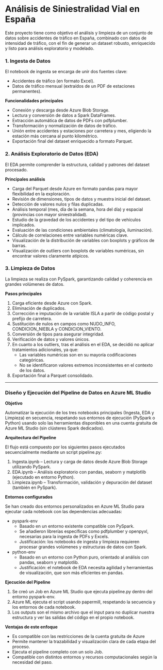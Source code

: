 # Análisis de Siniestralidad Vial en España
Este proyecto tiene como objetivo el análisis y limpieza de un conjunto de datos sobre accidentes de tráfico en España, combinado con datos de intensidad de tráfico, con el fin de generar un dataset robusto, enriquecido y listo para análisis exploratorio y modelado.

### 1. Ingesta de Datos
El notebook de ingesta se encarga de unir dos fuentes clave:  
- Accidentes de tráfico (en formato Excel).
- Datos de tráfico mensual (extraídos de un PDF de estaciones permanentes).
  
 **Funcionalidades principales**
  
- Conexión y descarga desde Azure Blob Storage.
- Lectura y conversión de datos a Spark DataFrames.
- Extracción automática de datos de PDFs con pdfplumber.
- Transformación y normalización de datos de tráfico.
- Unión entre accidentes y estaciones por carretera y mes, eligiendo la estación más cercana al punto kilométrico.
- Exportación final del dataset enriquecido a formato Parquet.

### 2. Análisis Exploratorio de Datos (EDA)
El EDA permite comprender la estructura, calidad y patrones del dataset procesado.  

**Principales análisis**

- Carga del Parquet desde Azure en formato pandas para mayor flexibilidad en la exploración.
- Revisión de dimensiones, tipos de datos y muestra inicial del dataset.
- Detección de valores nulos y filas duplicadas.
- Análisis temporal (mes, día de la semana, hora del día) y espacial (provincias con mayor siniestralidad).
- Estudio de la gravedad de los accidentes y del tipo de vehículos implicados.
- Evaluación de las condiciones ambientales (climatología, iluminación).
- Cálculo de correlaciones entre variables numéricas clave.
- Visualización de la distribución de variables con boxplots y gráficos de barras.
- Visualización de outliers con boxplots de variables numéricas, sin encontrar valores claramente atípicos.

 ### 3. Limpieza de Datos
La limpieza se realiza con PySpark, garantizando calidad y coherencia en grandes volúmenes de datos. 

**Pasos principales**

1. Carga eficiente desde Azure con Spark.
2. Eliminación de duplicados.
3. Corrección e imputación de la variable ISLA a partir de código postal y prefijo de carretera.
4. Sustitución de nulos en campos como NUDO_INFO, CONDICION_NIEBLA y CONDICION_VIENTO.
5. Conversión de tipos para asegurar integridad.
6. Verificación de datos y valores únicos.
7. En cuanto a los outliers, tras el análisis en el EDA, se decidió no aplicar tratamientos adicionales, ya que:
    - Las variables numéricas son en su mayoría codificaciones categóricas.
    - No se identificaron valores extremos inconsistentes en el contexto de los datos.
8. Exportación final a Parquet consolidado.

***

### Diseño y Ejecución del Pipeline de Datos en Azure ML Studio
**Objetivo**  

Automatizar la ejecución de los tres notebooks principales (Ingesta, EDA y Limpieza) en secuencia, respetando sus entornos de ejecución (PySpark o Python) usando solo las herramientas disponibles en una cuenta gratuita de Azure ML Studio (sin clústeres Spark dedicados).

**Arquitectura del Pipeline**

El flujo está compuesto por los siguientes pasos ejecutados secuencialmente mediante un script pipeline.py:
1. Ingesta.ipynb – Lectura y carga de datos desde Azure Blob Storage utilizando PySpark.
2. EDA.ipynb – Análisis exploratorio con pandas, seaborn y matplotlib (ejecutado en entorno Python).
3. Limpieza.ipynb – Transformación, validación y depuración del dataset (también en PySpark).

**Entornos configurados**

Se han creado dos entornos personalizados en Azure ML Studio para ejecutar cada notebook con las dependencias adecuadas:  
- pyspark-env
    - Basado en un entorno existente compatible con PySpark.
    - Se añadieron librerías específicas como pdfplumber y openpyxl, necesarias para la ingesta de PDFs y Excels.
    - Justificación: los notebooks de ingesta y limpieza requieren procesar grandes volúmenes y estructuras de datos con Spark.
- python-env
    - Basado en un entorno con Python puro, orientado al análisis con pandas, seaborn y matplotlib.
    - Justificación: el notebook de EDA necesita agilidad y herramientas de visualización, que son más eficientes en pandas.

**Ejecución del Pipeline**
1. Se creó un Job en Azure ML Studio que ejecuta pipeline.py dentro del entorno pyspark-env.
2. Azure ML ejecuta el script usando papermill, respetando la secuencia y los entornos de cada notebook.
3. Los outputs son el mismo archivo que el input para no duplicar nuestra estructura y ver las salidas del código en el propio notebook. 

**Ventajas de este enfoque**
- Es compatible con las restricciones de la cuenta gratuita de Azure
- Permite mantener la trazabilidad y visualización clara de cada etapa del proceso.
- Ejecuta el pipeline completo con un solo Job.
- Compatible con distintos entornos y recursos computacionales según la necesidad del paso.

